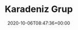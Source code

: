 ---
title : "Karadeniz Grup"
description: "Hugo ile modern, güvenli, hızlı statik web siteleri hazırlamanız için iyi bir yardımcı..."
lead: "Hugo ile modern, güvenli, hızlı statik web siteleri hazırlamanız için <br> iyi bir yardımcı."
date: 2020-10-06T08:47:36+00:00
lastmod: 2020-10-06T08:47:36+00:00
draft: false
images: []
---
